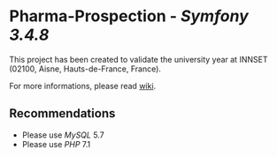 # Pharma-Prospection - *Symfony 3.4.8* #

This project has been created to validate the university year at INNSET (02100, Aisne, Hauts-de-France, France).

For more informations, please read [wiki](https://github.com/NBoulfroy/pharma-prospection/wiki).

## Recommendations ##

* Please use *MySQL* 5.7
* Please use *PHP* 7.1
